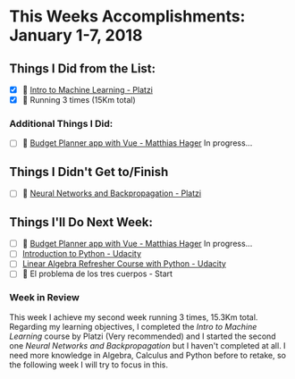 # This Weeks Accomplishments: January 1-7, 2018

## Things I Did from the List:
- [x] 🚀 [Intro to Machine Learning - Platzi](https://platzi.com/cursos/ia/)
- [x] 🏃 Running 3 times (15Km total)

### Additional Things I Did:
- [ ] 🚀 [Budget Planner app with Vue - Matthias Hager](https://matthiashager.com/complete-vuejs-application-tutorial) In progress...

## Things I Didn't Get to/Finish
- [ ] 🚀 [Neural Networks and Backpropagation  - Platzi](https://platzi.com/cursos/redes-neuronales/)

## Things I'll Do Next Week:
- [ ] 🚀 [Budget Planner app with Vue - Matthias Hager](https://matthiashager.com/complete-vuejs-application-tutorial) In progress...
- [ ] [Introduction to Python - Udacity ](https://eu.udacity.com/course/introduction-to-python--ud1110)
- [ ] [Linear Algebra Refresher Course with Python - Udacity](https://eu.udacity.com/course/linear-algebra-refresher-course--ud953)
- [ ] 📖 El problema de los tres cuerpos - Start

### Week in Review
This week I achieve my second week running 3 times, 15.3Km total. Regarding my learning objectives, I completed the *Intro to Machine Learning* course by Platzi (Very recommended) and I started the second one *Neural Networks and Backpropagation* but I haven't completed at all. I need more knowledge in Algebra, Calculus and Python before to retake, so the following week I will try to focus in this.